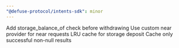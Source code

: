 ```yaml
---
"@defuse-protocol/intents-sdk": minor
---
```


Add storage_balance_of check before withdrawing
Use custom near provider for near requests
LRU cache for storage deposit
Cache only successful non-null results
